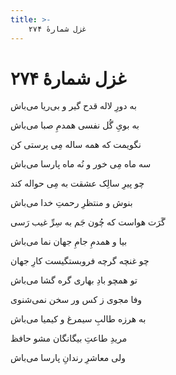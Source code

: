 ```yaml
---
title: >-
    غزل شمارهٔ ۲۷۴
---
```

# غزل شمارهٔ ۲۷۴

<div class="b" id="bn1"><div class="m1"><p>به دورِ لاله قدح گیر و بی‌ریا می‌باش</p></div>
<div class="m2"><p>به بویِ گُل نفسی همدمِ صبا می‌باش</p></div></div>
<div class="b" id="bn2"><div class="m1"><p>نگویمت که همه ساله مِی پرستی کن</p></div>
<div class="m2"><p>سه ماه مِی خور و نُه ماه پارسا می‌باش</p></div></div>
<div class="b" id="bn3"><div class="m1"><p>چو پیرِ سالِک عشقت به مِی حواله کند</p></div>
<div class="m2"><p>بنوش و منتظرِ رحمتِ خدا می‌باش</p></div></div>
<div class="b" id="bn4"><div class="m1"><p>گَرَت هواست که چُون جَم به سِرِّ غیب رَسی</p></div>
<div class="m2"><p>بیا و همدمِ جامِ جهان نما می‌باش</p></div></div>
<div class="b" id="bn5"><div class="m1"><p>چو غنچه گرچه فروبستگیست کارِ جهان</p></div>
<div class="m2"><p>تو همچو بادِ بهاری گره گشا می‌باش</p></div></div>
<div class="b" id="bn6"><div class="m1"><p>وفا مجوی ز کس ور سخن نمی‌شنوی</p></div>
<div class="m2"><p>به هرزه طالبِ سیمرغ و کیمیا می‌باش</p></div></div>
<div class="b" id="bn7"><div class="m1"><p>مریدِ طاعتِ بیگانگان مشو حافظ</p></div>
<div class="m2"><p>ولی معاشرِ رندانِ پارسا می‌باش</p></div></div>